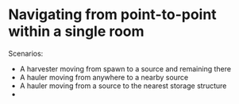 # Navigating from point-to-point within a single room

Scenarios:

- A harvester moving from spawn to a source and remaining there
- A hauler moving from anywhere to a nearby source
- A hauler moving from a source to the nearest storage structure
-

